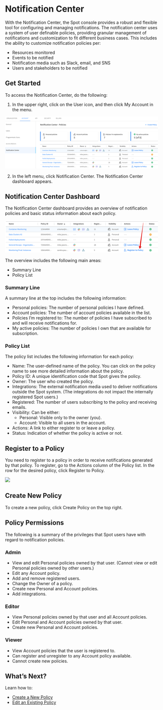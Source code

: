 # Notification Center

With the Notification Center, the Spot console provides a robust and flexible tool for configuring and managing notifications. The notification center uses a system of user definable policies, providing granular management of notifications and customization to fit different business cases. This includes the ability to customize notification policies per:
- Resources monitored
- Events to be notified
- Notification media such as Slack, email, and SNS
- Users and stakeholders to be notified

## Get Started

To access the Notification Center, do the following:
1. In the upper right, click on the User icon, and then click My Account in the menu.

<img src="/administration/_media/notification-center-01.png" />

2. In the left menu, click Notification Center. The Notification Center dashboard appears.

## Notification Center Dashboard

The Notification Center dashboard provides an overview of notification policies and basic status information about each policy.

<img src="/administration/_media/notification-center-02.png" />

The overview includes the following main areas:
- Summary Line
- Policy List

### Summary Line

A summary line at the top includes the following information:
- Personal policies: The number of personal policies I have defined.
- Account policies: The number of account policies available in the list.
- Policies I’m registered to: The number of policies I have subscribed to and will receive notifications for.
- My active policies: The number of policies I own that are available for subscription.

### Policy List

The policy list includes the following information for each policy:
- Name: The user-defined name of the policy. You can click on the policy name to see more detailed information about the policy.
- Policy ID: A unique identification code that Spot gives the policy.
- Owner: The user who created the policy.
- Integrations: The external notification media used to deliver notifications outside the Spot system. (The integrations do not impact the internally registered Spot users.)
- Registered: The number of users subscribing to the policy and receiving emails.
- Visibility: Can be either:
  - Personal: Visible only to the owner (you).
  - Account: Visible to all users in the account.
- Actions: A link to either register to or leave a policy.
- Status: Indication of whether the policy is active or not.

## Register to a Policy

You need to register to a policy in order to receive notifications generated by that policy. To register, go to the Actions column of the Policy list. In the row for the desired policy, click Register to Policy.

<img src="/administration/_media/notification-center-03.png" />

## Create New Policy

To create a new policy, click Create Policy on the top right.

## Policy Permissions

The following is a summary of the privileges that Spot users have with regard to notification policies.

### Admin
- View and edit Personal policies owned by that user. (Cannot view or edit Personal policies owned by other users.)
- Edit any Account policy.
- Add and remove registered users.
- Change the Owner of a policy.
- Create new Personal and Account policies.
- Add integrations.

### Editor
- View Personal policies owned by that user and all Account policies.
- Edit Personal and Account policies owned by that user.
- Create new Personal and Account policies.

### Viewer
- View Account policies that the user is registered to.
- Can register and unregister to any Account policy available.
- Cannot create new policies.

## What’s Next?

Learn how to:
- [Create a New Policy]()
- [Edit an Existing Policy]()
